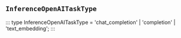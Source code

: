 ## `InferenceOpenAITaskType`
:::
type InferenceOpenAITaskType = 'chat_completion' | 'completion' | 'text_embedding';
:::
